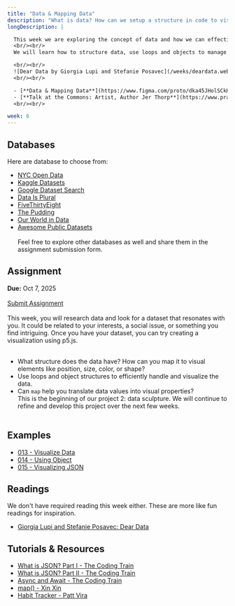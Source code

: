 ```yaml
---
title: "Data & Mapping Data"
description: "What is data? How can we setup a structure in code to visualize our data?"
longDescription: |

  This week we are exploring the concept of data and how we can effectively map and visualize it using code. 
  <br/><br/>
  We will learn how to structure data, use loops and objects to manage it, and employ mapping techniques to translate data values into visual elements. This will be the foundation for our upcoming project on data sculpture.

  <br/><br/>
  ![Dear Data by Giorgia Lupi and Stefanie Posavec](/weeks/deardata.webp)
  <br/><br/>

  - [**Data & Mapping Data**](https://www.figma.com/proto/dka45JHolSCkHSZBrHsp6C/-Tech-A--Week-6?page-id=0%3A1&node-id=6005-52&viewport=280%2C1900%2C0.05&t=IUNI4rZrowfj74G3-1&scaling=contain&content-scaling=fixed)
  - [**Talk at the Commons: Artist, Author Jer Thorp**](https://www.pratt.edu/events/talks-at-the-commons-artist-author-jer-thorp/)
  <br/><br/>

week: 6
---
```


## Databases

Here are database to choose from:

- [NYC Open Data](https://opendata.cityofnewyork.us/)
- [Kaggle Datasets](https://www.kaggle.com/datasets)
- [Google Dataset Search](https://datasetsearch.research.google.com/)
- [Data Is Plural](https://www.data-is-plural.com/)
- [FiveThirtyEight](https://data.fivethirtyeight.com/)
- [The Pudding](https://pudding.cool/)
- [Our World in Data](https://ourworldindata.org/)
- [Awesome Public Datasets](https://github.com/awesomedata/awesome-public-datasets)
  <br/><br/>
  Feel free to explore other databases as well and share them in the assignment submission form.

## Assignment

**Due:** Oct 7, 2025
<br/><br/>
<a class="btn-primary" href="https://forms.gle/Fev6UZQf8z8rzyUg9">Submit Assignment</a>
<br/><br/>
This week, you will research data and look for a dataset that resonates with you. It could be related to your interests, a social issue, or something you find intriguing. Once you have your dataset, you can try creating a visualization using p5.js.
<br/><br/>

- What structure does the data have? How can you map it to visual elements like position, size, color, or shape?
- Use loops and object structures to efficiently handle and visualize the data.
- Can `map` help you translate data values into visual properties?
  <br/>
  This is the beginning of our project 2: data sculpture. We will continue to refine and develop this project over the next few weeks.
  <br/><br/>

## Examples

- [013 - Visualize Data](https://editor.p5js.org/munusshih/sketches/WCd5cXI0H)
- [014 - Using Object](https://editor.p5js.org/munusshih/sketches/tfG7W7Qzz)
- [015 - Visualizing JSON](https://editor.p5js.org/munusshih/sketches/W1OdpjKYC)

## Readings

We don't have required reading this week either. These are more like fun readings for inspiration.

- [Giorgia Lupi and Stefanie Posavec: Dear Data](https://drive.google.com/file/d/1ffNa5ihvLiWTiPx0SoCRCUKB0cDxF0IJ/view)

## Tutorials & Resources

- [What is JSON? Part I - The Coding Train](https://www.youtube.com/watch?v=_NFkzw6oFtQ)
- [What is JSON? Part II - The Coding Train](https://www.youtube.com/watch?v=118sDpLOClw)
- [Async and Await - The Coding Train](https://www.youtube.com/watch?v=0Ad5Frf8NBM)
- [map() - Xin Xin](https://www.youtube.com/watch?v=K1yMakbnWOs)
- [Habit Tracker - Patt Vira](https://www.youtube.com/watch?v=mQ4Cst7o4Ek)
